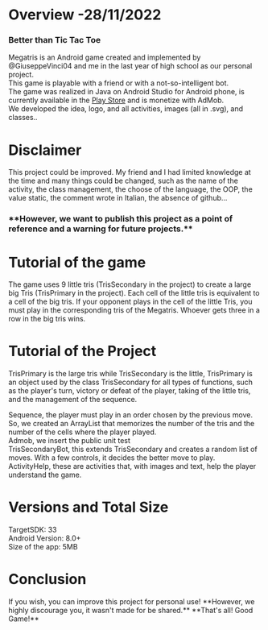 <h1>Overview -28/11/2022 </h1>
<h3>Better than Tic Tac Toe</h3>
<p>Megatris is an Android game created and implemented by @GiuseppeVinci04 and me in the last year of high school as our personal project.<br>
    This game is playable with a friend or with a not-so-intelligent bot.<br>
  The game was realized in Java on Android Studio for Android phone,
   is currently available in the <a href="https://play.google.com/store/apps/details?id=it.ggworld.megatris">Play Store</a> and is monetize with AdMob.<br>
  We developed the idea, logo, and all activities, images (all in .svg), and classes..<br>
</p>

<h1>Disclaimer</h1>
<p>
  This project could be improved. My friend and I had limited knowledge at the time and many things could be changed, such as the name of the activity, 
  the class management, the choose of the language, the OOP, the value static, the comment wrote in Italian, the absence of github... <br>
  <h3>**However, we want to publish this project as a point of reference and a warning for future projects.**</h3>
</p>
<h1>Tutorial of the game</h1>
<p>
  The game uses 9 little tris (TrisSecondary in the project) to create a large big Tris (TrisPrimary in the project). 
Each cell of the little tris is equivalent to a cell of the big tris. If your opponent plays in the cell of the little Tris, 
you must play in the corresponding tris of the Megatris. Whoever gets three in a row in the big tris wins.
</p>

<h1>Tutorial of the Project</h1>
<p>
  TrisPrimary is the large tris while TrisSecondary is the little, 
  TrisPrimary is an object used by the class TrisSecondary for all types of functions, such as the player's turn, 
  victory or defeat of the player, taking of the little tris, and the management of the sequence.

  
  Sequence, the player must play in an order chosen by the previous move. So, we created an ArrayList that memorizes the number of the tris 
  and the number of the cells where the player played.<br>
  Admob, we insert the public unit test<br>
  TrisSecondaryBot, this extends TrisSecondary and creates a random list of moves. With a few controls, it decides the better move to play.<br>
  ActivityHelp, these are activities that, with images and text, help the player understand the game.
  
</p>
<h1>Versions and Total Size</h1>
<p>
  TargetSDK: 33<br>
  Android Version: 8.0+<br>
  Size of the app: 5MB<br>
</p>

<h1>Conclusion</h1>
<p>If you wish, you can improve this project for personal use! 
**However, we highly discourage you, it wasn't made for be shared.**
**That's all! Good Game!**</p>

